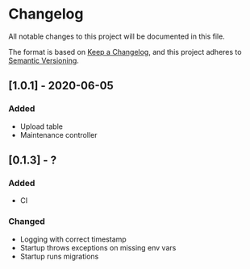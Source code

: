 # Changelog
All notable changes to this project will be documented in this file.

The format is based on [Keep a Changelog](https://keepachangelog.com/en/1.0.0/),
and this project adheres to [Semantic Versioning](https://semver.org/spec/v2.0.0.html).

## [1.0.1] - 2020-06-05
### Added
- Upload table
- Maintenance controller

## [0.1.3] - ?
### Added
- CI

### Changed
- Logging with correct timestamp
- Startup throws exceptions on missing env vars
- Startup runs migrations